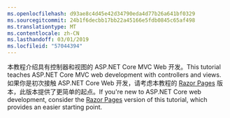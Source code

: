 ```yaml
---
ms.openlocfilehash: d93ae8c4d45e42d34790eda4d77b26a641bf0329
ms.sourcegitcommit: 24b1f6decbb17bb22a45166e5fdb0845c65af498
ms.translationtype: MT
ms.contentlocale: zh-CN
ms.lasthandoff: 03/01/2019
ms.locfileid: "57044394"
---
```

<span data-ttu-id="00538-101">本教程介绍具有控制器和视图的 ASP.NET Core MVC Web 开发。</span><span class="sxs-lookup"><span data-stu-id="00538-101">This tutorial teaches ASP.NET Core MVC web development with controllers and views.</span></span> <span data-ttu-id="00538-102">如果你是初次接触 ASP.NET Core Web 开发，请考虑本教程的 [Razor Pages](xref:tutorials/razor-pages/razor-pages-start) 版本，此版本提供了更简单的起点。</span><span class="sxs-lookup"><span data-stu-id="00538-102">If you're new to ASP.NET Core web development, consider the [Razor Pages](xref:tutorials/razor-pages/razor-pages-start) version of this tutorial, which provides an easier starting point.</span></span>
